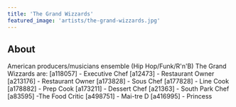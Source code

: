 ```yaml
---
title: 'The Grand Wizzards'
featured_image: 'artists/the-grand-wizzards.jpg'
---
```


## About

American producers/musicians ensemble (Hip Hop/Funk/R'n'B)
The Grand Wizzards are:
[a118057] - Executive Chef
[a12473] - Restaurant Owner
[a213176] - Restaurant Owner
[a173828] - Sous Chef
[a177828] - Line Cook
[a178882] - Prep Cook
[a173211] - Dessert Chef
[a21363] - South Park Chef
[a83595] -The Food Critic
[a498751] - Mai-tre D
[a416995] - Princess


